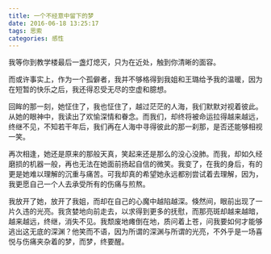 ```yaml
---
title: 一个不经意中留下的梦
date: 2016-06-18 13:25:17
tags: 思索
categories: 感性
---
```




我等你到教学楼最后一盏灯熄灭，只为在近处，触到你清晰的面容。

而或许事实上，作为一个孤僻者，我并不够格得到我姐和王璐给予我的温暖，因为在短暂的快乐之后，我还得忍受无尽的空虚和臆想。

回眸的那一刻，她怔住了，我也怔住了，越过茫茫的人海，我们默默对视着彼此。从她的眼神中，我读出了欢愉深情和眷念。而我们，却终将被命运拉得越来越远，终继不见，不知若干年后，我们再在人海中寻得彼此的那一刹那，是否还能够相视一笑。

再次相逢，她还是原来的那般天真，笑起来还是那么的没心没肺。而我，却如久经磨损的机器一般，再也无法在她面前扬起自信的微笑。我变了，在我的身后，有的更是她难以理解的沉重与痛苦。可我却真的希望她永远都别尝试着去理解，因为，我更愿自己一个人去承受所有的伤痛与煎熬。

我放开了她，放开了我姐，而却在自己的心魔中越陷越深。倏然间，眼前出现了一片久违的光亮。我贪婪地向前走去，以求得到更多的抚慰，而那亮斑却越来越暗，越来越远，终继，消失不见。我颓废地瘫倒在地，质问着上苍，问我要如何才能够逃出这无底的深渊？他笑而不语，因为所谓的深渊与所谓的光亮，不外乎是一场喜悦与伤痛夹杂着的梦，而梦，终要醒。